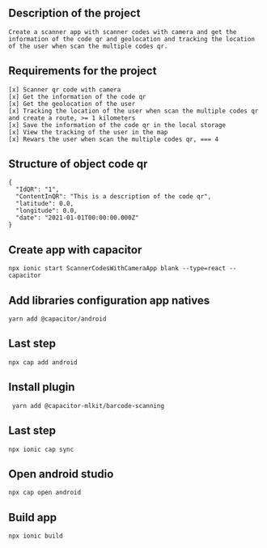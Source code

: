 ## Description of the project

```
Create a scanner app with scanner codes with camera and get the information of the code qr and geolocation and tracking the location of the user when scan the multiple codes qr.
```

## Requirements for the project

```
[x] Scanner qr code with camera
[x] Get the information of the code qr
[x] Get the geolocation of the user
[x] Tracking the location of the user when scan the multiple codes qr and create a route, >= 1 kilometers
[x] Save the information of the code qr in the local storage
[x] View the tracking of the user in the map
[x] Rewars the user when scan the multiple codes qr, === 4
```

## Structure of object code qr

```
{
  "IdQR": "1",
  "ContentInQR": "This is a description of the code qr",
  "latitude": 0.0,
  "longitude": 0.0,
  "date": "2021-01-01T00:00:00.000Z"
}
```

## Create app with capacitor

```
npx ionic start ScannerCodesWithCameraApp blank --type=react --capacitor
```

## Add libraries configuration app natives

```
yarn add @capacitor/android
```

## Last step

```
npx cap add android
```

## Install plugin

```
 yarn add @capacitor-mlkit/barcode-scanning
```

## Last step

```
npx ionic cap sync
```

## Open android studio

```
npx cap open android
```

## Build app

```
npx ionic build
```
